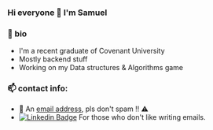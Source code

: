 ### Hi everyone 👋 I'm Samuel

### 🧬 bio
- I'm a recent graduate of Covenant University<br>
- Mostly backend stuff<br>
- Working on my Data structures & Algorithms game

### 📫 contact info:
- 📧 An <a href="mailto:samuel.adetunji@stu.cu.edu.ng" style="vertical-align: baseline;"> email address</a>, pls don't spam ‼️ ⚠️ 
- [![Linkedin Badge](https://img.shields.io/badge/-Adetunji%20Samuel-blue?style=flat-square&logo=Linkedin&logoColor=white&link=https://www.linkedin.com/in/samuel-adetunji-404249174/)](https://www.linkedin.com/in/samuel-adetunji-404249174/) For those who don't like writing emails.
<br>

<!--
**detunjiSamuel/detunjisamuel** is a ✨ _special_ ✨ repository because its `README.md` (this file) appears on your GitHub profile.

Here are some ideas to get you started:

- 🔭 I’m currently working on ...
- 🌱 I’m currently learning ...
- 👯 I’m looking to collaborate on ...
- 🤔 I’m looking for help with ...
- 💬 Ask me about ...
- 📫 How to reach me: ...
- 😄 Pronouns: ...
- ⚡ Fun fact: ...
-->

